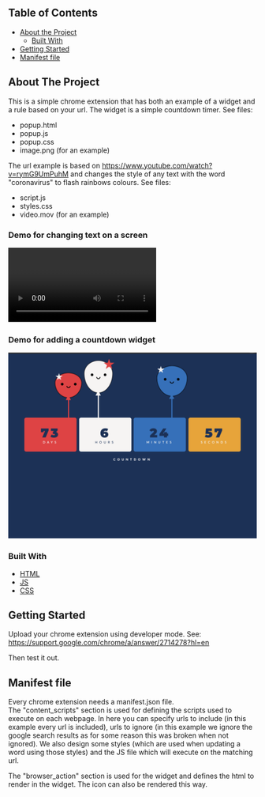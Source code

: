 <!-- TABLE OF CONTENTS -->
## Table of Contents

* [About the Project](#about-the-project)
  * [Built With](#built-with)
* [Getting Started](#getting-started)
* [Manifest file](#manifest-file)


<!-- ABOUT THE PROJECT -->
## About The Project

This is a simple chrome extension that has both an example of a widget and a rule based on your url.  The widget is a simple countdown timer.  See files:

* popup.html
* popup.js
* popup.css
* image.png (for an example)

The url example is based on https://www.youtube.com/watch?v=rymG9UmPuhM and changes the style of any text with the word "coronavirus" to flash rainbows colours.  See files:

* script.js
* styles.css
* video.mov (for an example)

### Demo for changing text on a screen

![Chrome extension coronavirus](video.mov)

### Demo for adding a countdown widget
![Chrome extension countdown](image.png)


### Built With

* [HTML](https://getbootstrap.com)
* [JS](https://jquery.com)
* [CSS](https://laravel.com)


<!-- GETTING STARTED -->
## Getting Started

Upload your chrome extension using developer mode. See:
https://support.google.com/chrome/a/answer/2714278?hl=en

Then test it out.

<!-- Manifest file -->
## Manifest file

Every chrome extension needs a manifest.json file.  
The "content_scripts" section is used for defining the scripts used to execute on each webpage. In here you can specify urls to include (in this example every url is included), urls to ignore (in this example we ignore the google search results as for some reason this was broken when not ignored).  We also design some styles (which are used when updating a word using those styles) and the JS file which will execute on the matching url.

The "browser_action" section is used for the widget and defines the html to render in the widget.  The icon can also be rendered this way.
